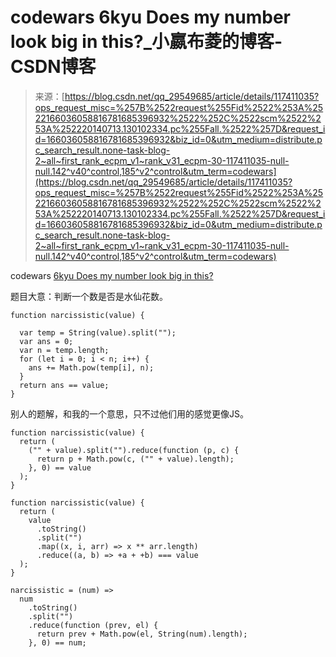 <!--yml
category: codewars
date: 2022-08-13 11:38:31
-->

# codewars 6kyu Does my number look big in this?_小嬴布菱的博客-CSDN博客

> 来源：[https://blog.csdn.net/qq_29549685/article/details/117411035?ops_request_misc=%257B%2522request%255Fid%2522%253A%2522166036058816781685396932%2522%252C%2522scm%2522%253A%252220140713.130102334.pc%255Fall.%2522%257D&request_id=166036058816781685396932&biz_id=0&utm_medium=distribute.pc_search_result.none-task-blog-2~all~first_rank_ecpm_v1~rank_v31_ecpm-30-117411035-null-null.142^v40^control,185^v2^control&utm_term=codewars](https://blog.csdn.net/qq_29549685/article/details/117411035?ops_request_misc=%257B%2522request%255Fid%2522%253A%2522166036058816781685396932%2522%252C%2522scm%2522%253A%252220140713.130102334.pc%255Fall.%2522%257D&request_id=166036058816781685396932&biz_id=0&utm_medium=distribute.pc_search_result.none-task-blog-2~all~first_rank_ecpm_v1~rank_v31_ecpm-30-117411035-null-null.142^v40^control,185^v2^control&utm_term=codewars)

codewars [6kyu Does my number look big in this?](https://www.codewars.com/kata/5287e858c6b5a9678200083c/solutions/javascript)

题目大意：判断一个数是否是水仙花数。

```
function narcissistic(value) {

  var temp = String(value).split("");
  var ans = 0;
  var n = temp.length;
  for (let i = 0; i < n; i++) {
    ans += Math.pow(temp[i], n);
  }
  return ans == value;
} 
```

别人的题解，和我的一个意思，只不过他们用的感觉更像JS。

```
function narcissistic(value) {
  return (
    ("" + value).split("").reduce(function (p, c) {
      return p + Math.pow(c, ("" + value).length);
    }, 0) == value
  );
} 
```

```
function narcissistic(value) {
  return (
    value
      .toString()
      .split("")
      .map((x, i, arr) => x ** arr.length)
      .reduce((a, b) => +a + +b) === value
  );
}

narcissistic = (num) =>
  num
    .toString()
    .split("")
    .reduce(function (prev, el) {
      return prev + Math.pow(el, String(num).length);
    }, 0) == num; 
```